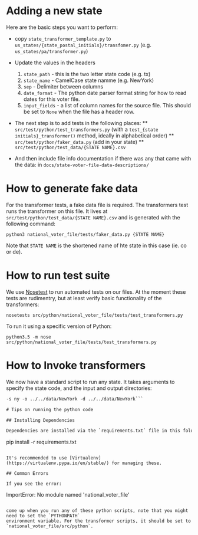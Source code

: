 # Adding a new state

Here are the basic steps you want to perform:

* copy `state_transformer_template.py` to `us_states/{state_postal_initials}/transfomer.py` (e.g. `us_states/pa/transformer.py`)
* Update the values in the headers
  1. `state_path` - this is the two letter state code (e.g. tx)
  2. `state_name` - CamelCase state namme (e.g. NewYork)
  3. `sep` - Delimiter between columns
  4. `date_format` - The python date parser format string for how to read dates for this voter file.
  5. `input_fields` - a list of column names for the source file. This should be set to `None` when the file has a header row.

* The next step is to add tests in the following places:
** `src/test/python/test_transformers.py` (with a `test_{state initials}_transformer()` method, ideally in alphabetical order)
** `src/test/python/faker_data.py` (add in your state)
** `src/test/python/test_data/{STATE NAME}.csv`
* And then include file info documentation if there was any that came with the data: in `docs/state-voter-file-data-descriptions/`

# How to generate fake data

For the transformer tests, a fake data file is required. The transformers test runs the transformer on this file. It lives at
`src/test/python/test_data/{STATE NAME}.csv` and is generated with the following command:

```
python3 national_voter_file/tests/faker_data.py {STATE NAME}
```

Note that `STATE NAME` is the shortened name of hte state in this case (ie. co or de).

# How to run test suite
We use [Nosetest](http://nose.readthedocs.io/en/latest/) to run automated tests on our files. At the moment these tests are rudimentry, but at least verify basic functionality of the transformers:

```nosetests src/python/national_voter_file/tests/test_transformers.py```

To run it using a specific version of Python:

```python3.5 -m nose src/python/national_voter_file/tests/test_transformers.py```

# How to Invoke transformers
We now have a standard script to run any state. It takes arguments to specify the state code, and the input and output directories:

  ``` python3.5 national_voter_file/transformers/csv_transformer.py
 -s ny -o ../../data/NewYork -d ../../data/NewYork```

# Tips on running the python code

## Installing Dependencies

Dependencies are installed via the `requirements.txt` file in this folder.

```
pip install -r requirements.txt
```

It's recommended to use [Virtualenv](https://virtualenv.pypa.io/en/stable/) for managing these.

## Common Errors

If you see the error:

```
ImportError: No module named 'national_voter_file'
```

come up when you run any of these python scripts, note that you might need to set the `PYTHONPATH`
environment variable. For the transformer scripts, it should be set to `national_voter_file/src/python`.
